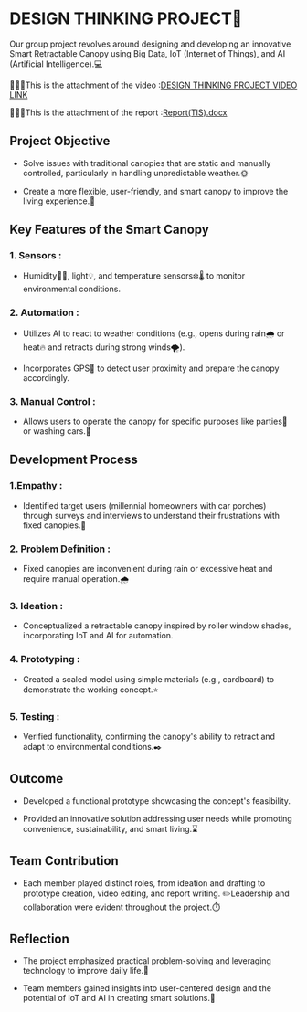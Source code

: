 # DESIGN THINKING PROJECT🧠

Our group project revolves around designing and developing an innovative Smart Retractable Canopy using Big Data, IoT (Internet of Things), and AI (Artificial Intelligence).💻

💁🏻‍♀️This is the attachment of the video :[DESIGN THINKING PROJECT VIDEO LINK](https://drive.google.com/file/d/1QcDfBEixR7f5WjhgSiB1ZXEc-Ek9PNbS/view?usp=sharing&amp;usp=embed_facebook)

💁🏻‍♀️This is the attachment of the report :[Report(TIS).docx](https://github.com/user-attachments/files/18347626/Report.TIS.docx)
<h2> Project Objective </h2>

- Solve issues with traditional canopies that are static and manually controlled, particularly in handling unpredictable weather.🌞

- Create a more flexible, user-friendly, and smart canopy to improve the living experience.📎

<h2> Key Features of the Smart Canopy </h2>

<h3>1. Sensors : </h3>

- Humidity👧🏻, light💡, and temperature sensors❄️🌡️ to monitor environmental conditions.

<h3>2. Automation : </h3>

- Utilizes AI to react to weather conditions (e.g., opens during rain🌧️ or heat🔥 and retracts during strong winds🌪️).

- Incorporates GPS📍 to detect user proximity and prepare the canopy accordingly.

<h3>3. Manual Control : </h3>

- Allows users to operate the canopy for specific purposes like parties🎉 or washing cars.🚗

<h2> Development Process </h2>

<h3>1.Empathy : </h3>

- Identified target users (millennial homeowners with car porches) through surveys and interviews to understand their frustrations with fixed canopies.🔎

<h3>2. Problem Definition : </h3>

- Fixed canopies are inconvenient during rain or excessive heat and require manual operation.🌧️

<h3>3. Ideation : </h3>

- Conceptualized a retractable canopy inspired by roller window shades, incorporating IoT and AI for automation.

<h3>4. Prototyping : </h3>

- Created a scaled model using simple materials (e.g., cardboard) to demonstrate the working concept.⭐

<h3>5. Testing : </h3>

- Verified functionality, confirming the canopy's ability to retract and adapt to environmental conditions.✒️

<h2>Outcome </h2>

- Developed a functional prototype showcasing the concept's feasibility.

- Provided an innovative solution addressing user needs while promoting convenience, sustainability, and smart living.⌛

<h2>Team Contribution </h2>

- Each member played distinct roles, from ideation and drafting to prototype creation, video editing, and report writing. ✏️Leadership and collaboration were evident throughout the project.⏱️

<h2>Reflection </h2>

- The project emphasized practical problem-solving and leveraging technology to improve daily life.🧠

- Team members gained insights into user-centered design and the potential of IoT and AI in creating smart solutions.📌
